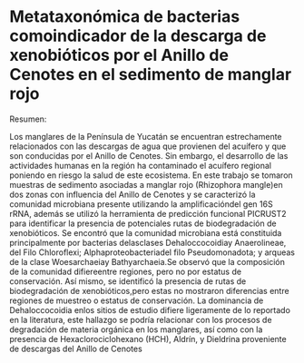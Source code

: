 # Metataxonómica de bacterias comoindicador de la descarga de xenobióticos por el Anillo de Cenotes en el sedimento de manglar rojo

Resumen:

Los manglares de la Península de Yucatán se encuentran estrechamente relacionados con las descargas  de  agua  que  provienen  del  acuífero  y  que  son  conducidas  por  el  Anillo  de  Cenotes.  Sin embargo,  el desarrollo de las  actividades humanas en la región ha  contaminado el  acuífero regional poniendo  en  riesgo  la  salud  de  este  ecosistema.  En  este  trabajo  se  tomaron  muestras  de  sedimento asociadas a manglar rojo (Rhizophora mangle)en dos zonas con influencia del Anillo de Cenotes y se caracterizó la comunidad microbiana presente utilizando la amplificacióndel gen 16S rRNA, además se utilizó la herramienta de predicción funcional PICRUST2 para identificar la presencia de potenciales rutas de biodegradación  de xenobióticos. Se encontró que la comunidad microbiana está constituida principalmente  por bacterias delasclases Dehaloccocoidiay Anaerolineae,  del  Filo Chloroflexi; Alphaproteobacteriadel filo Pseudomonadota; y arqueas de la clase Woesarchaeiay Bathyarchaeia.Se  observó  que  la  composición  de  la  comunidad  difiereentre  regiones,  pero  no  por  estatus  de conservación. Así mismo, se identificó la presencia de rutas de biodegradación de xenobióticos,pero estas no mostraron diferencias entre regiones de muestreo o estatus de conservación. La dominancia de Dehaloccocoidia enlos  sitios  de  estudio  difiere  ligeramente  de  lo  reportado  en  la  literatura, este hallazgo se podría relacionar con los procesos de degradación de materia orgánica en los manglares, así  como  con  la  presencia  de Hexaclorociclohexano  (HCH),  Aldrín, y Dieldrina  proveniente  de descargas del Anillo de Cenotes
